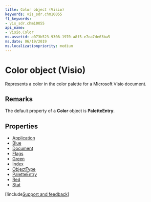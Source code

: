 ```yaml
---
title: Color object (Visio)
keywords: vis_sdr.chm10055
f1_keywords:
- vis_sdr.chm10055
api_name:
- Visio.Color
ms.assetid: a073b523-9308-1970-a8f5-e7ca7de63ba5
ms.date: 06/19/2019
ms.localizationpriority: medium
---
```



# Color object (Visio)

Represents a color in the color palette for a Microsoft Visio document.


## Remarks

The default property of a **Color** object is **PaletteEntry**.

## Properties

- [Application](Visio.Color.Application.md)
- [Blue](Visio.Color.Blue.md)
- [Document](Visio.Color.Document.md)
- [Flags](Visio.Color.Flags.md)
- [Green](Visio.Color.Green.md)
- [Index](Visio.Color.Index.md)
- [ObjectType](Visio.Color.ObjectType.md)
- [PaletteEntry](Visio.Color.PaletteEntry.md)
- [Red](Visio.Color.Red.md)
- [Stat](Visio.Color.Stat.md)


[!include[Support and feedback](~/includes/feedback-boilerplate.md)]